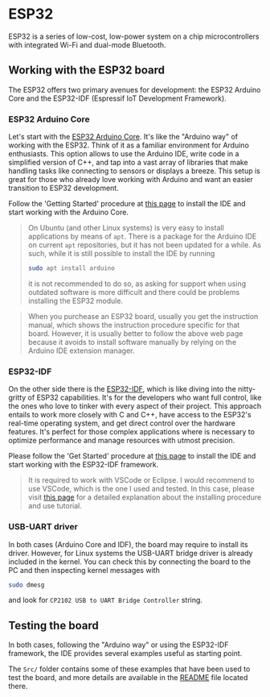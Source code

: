 # ESP32

ESP32 is a series of low-cost, low-power system on a chip microcontrollers with integrated Wi-Fi and dual-mode Bluetooth.

## Working with the ESP32 board

The ESP32 offers two primary avenues for development: the ESP32 Arduino Core and the ESP32-IDF (Espressif IoT Development Framework).

### ESP32 Arduino Core

Let's start with the [ESP32 Arduino Core](https://docs.espressif.com/projects/arduino-esp32/en/latest/index.html). It's like the "Arduino way" of working with the ESP32. Think of it as a familiar environment for Arduino enthusiasts.
This option allows to use the Arduino IDE, write code in a simplified version of C++, and tap into a vast array of libraries that make handling tasks like
connecting to sensors or displays a breeze. This setup is great for those who already love working with Arduino and want an easier transition to ESP32 development.

Follow the 'Getting Started' procedure at [this page](https://docs.espressif.com/projects/arduino-esp32/en/latest/getting_started.html) to install the IDE and start working with the Arduino Core.
> On Ubuntu (and other Linux systems) is very easy to install applications by means of `apt`.
> There is a package for the Arduino IDE on current `apt` repositories, but it has not been updated for a while. As such, while it is still possible to install the IDE by running
>
> ```bash
> sudo apt install arduino
> ```
>
> it is not recommended to do so, as asking for support when using outdated software is more difficult and there could be problems installing the ESP32 module.

> When you purchease an ESP32 board, usually you get the instruction manual, which shows the instruction procedure specific for that board. However, it is usually better
> to follow the above web page because it avoids to install software manually by relying on the Arduino IDE extension manager.

### ESP32-IDF

On the other side there is the [ESP32-IDF](https://docs.espressif.com/projects/esp-idf/en/latest/esp32/index.html), which is like diving into the nitty-gritty of ESP32 capabilities.
It's for the developers who want full control, like the ones who love to tinker with every aspect of their project.
This approach entails to work more closely with C and C++, have access to the ESP32's real-time operating system,
and get direct control over the hardware features. It's perfect for those complex applications where is necessary to optimize performance and manage resources with utmost precision.

Please follow the 'Get Started' procedure at [this page](https://docs.espressif.com/projects/esp-idf/en/latest/esp32/get-started/index.html) to install the IDE and start working with the ESP32-IDF framework.
> It is required to work with VSCode or Eclipse. I would recommend to use VSCode, which is the one I used and tested.
> In this case, please visit [this page](https://github.com/espressif/vscode-esp-idf-extension) for a detailed explanation about
> the installing procedure and use tutorial.

### USB-UART driver

In both cases (Arduino Core and IDF), the board may require to install its driver.
However, for Linux systems the USB-UART bridge driver is already included in the kernel.
You can check this by connecting the board to the PC and then inspecting kernel messages with

```bash
sudo dmesg
```

and look for `CP2102 USB to UART Bridge Controller` string.

## Testing the board

In both cases, following the "Arduino way" or using the ESP32-IDF framework, the IDE provides several examples useful as starting point.

The `Src/` folder contains some of these examples that have been used to test the board, and more details are available in the [README](Src/README.md) file located there.
